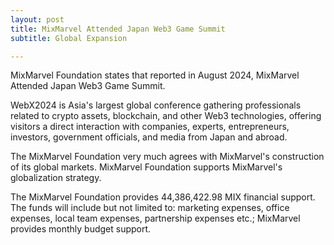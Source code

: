 ```yaml
---
layout: post
title: MixMarvel Attended Japan Web3 Game Summit
subtitle: Global Expansion

---
```


MixMarvel Foundation states that reported in August 2024, MixMarvel Attended Japan Web3 Game Summit.

WebX2024 is Asia's largest global conference gathering professionals related to crypto assets, blockchain, and other Web3 technologies, offering visitors a direct interaction with companies, experts, entrepreneurs, investors, government officials, and media from Japan and abroad.

The MixMarvel Foundation very much agrees with MixMarvel's construction of its global markets. MixMarvel Foundation supports MixMarvel's globalization strategy.

The MixMarvel Foundation provides 44,386,422.98 MIX financial support. The funds will include but not limited to: marketing expenses, office expenses, local team expenses, partnership expenses etc.; MixMarvel provides monthly budget support.

